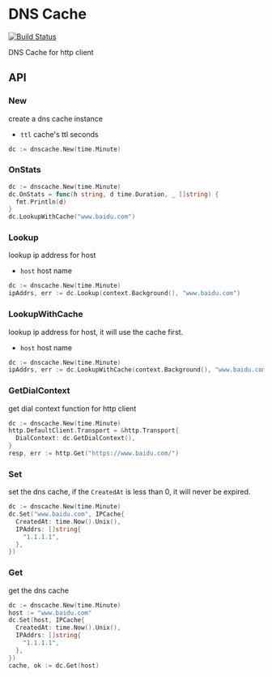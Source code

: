 # DNS Cache

[![Build Status](https://github.com/vicanso/dnscache/workflows/Test/badge.svg)](https://github.com/vicanso/dnscache/actions)

DNS Cache for http client

## API

### New

create a dns cache instance

- `ttl` cache's ttl seconds

```go
dc := dnscache.New(time.Minute)
```

### OnStats

```go
dc := dnscache.New(time.Minute)
dc.OnStats = func(h string, d time.Duration, _ []string) {
  fmt.Println(d)
}
dc.LookupWithCache("www.baidu.com")
```

### Lookup

lookup ip address for host

- `host` host name

```go
dc := dnscache.New(time.Minute)
ipAddrs, err := dc.Lookup(context.Background(), "www.baidu.com")
```

### LookupWithCache

lookup ip address for host, it will use the cache first.

- `host` host name

```go
dc := dnscache.New(time.Minute)
ipAddrs, err := dc.LookupWithCache(context.Background(), "www.baidu.com")
```

### GetDialContext

get dial context function for http client

```go
dc := dnscache.New(time.Minute)
http.DefaultClient.Transport = &http.Transport{
  DialContext: dc.GetDialContext(),
}
resp, err := http.Get("https://www.baidu.com/")
```

### Set

set the dns cache, if the `CreatedAt` is less than 0, it will never be expired.

```go
dc := dnscache.New(time.Minute)
dc.Set("www.baidu.com", IPCache{
  CreatedAt: time.Now().Unix(),
  IPAddrs: []string{
    "1.1.1.1",
  },
})
```

### Get

get the dns cache

```go
dc := dnscache.New(time.Minute)
host := "www.baidu.com"
dc.Set(host, IPCache{
  CreatedAt: time.Now().Unix(),
  IPAddrs: []string{
    "1.1.1.1",
  },
})
cache, ok := dc.Get(host)
```